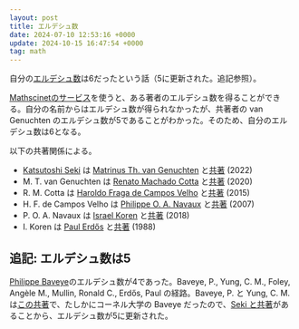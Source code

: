 ```yaml
---
layout: post
title: エルデシュ数
date: 2024-07-10 12:53:16 +0000
update: 2024-10-15 16:47:54 +0000
tag: math
---
```

自分の[エルデシュ数](https://ja.wikipedia.org/wiki/%E3%82%A8%E3%83%AB%E3%83%87%E3%82%B7%E3%83%A5%E6%95%B0)は6だったという話（5に更新された。追記参照）。

[Mathscinetのサービス](https://mathscinet.ams.org/mathscinet/freetools/collab-dist)を使うと、ある著者のエルデシュ数を得ることができる。自分の名前からはエルデシュ数が得られなかったが、共著者の van Genuchten のエルデシュ数が5であることがわかった。そのため、自分のエルデシュ数は6となる。

以下の共著関係による。

- [Katsutoshi Seki](https://scholar.google.com/citations?user=Gs_ABawAAAAJ) は [Matrinus Th. van Genuchten](https://scholar.google.com/citations?user=WAUeFVwAAAAJ) と[共著](https://doi.org/10.1002/vzj2.20168) (2022)
- M. T. van Genuchten は [Renato Machado Cotta](https://scholar.google.com/citations?user=fdTa1UYAAAAJ) と[共著](https://doi.org/10.1590/0001-3765202020190427) (2020)
- R. M. Cotta は [Haroldo Fraga de Campos Velho](https://scholar.google.com/citations?user=OoYFpwkAAAAJ) と[共著](https://pubmed.ncbi.nlm.nih.gov/25973723/) (2015)
- H. F. de Campos Velho は [Philippe O. A. Navaux](https://dblp.org/pid/74/1262.html) と[共著](https://doi.org/10.1109/CCGRID.2007.86) (2007)
- P. O. A. Navaux は [Israel Koren](https://scholar.google.com/citations?user=eFelBdoAAAAJ) と[共著](https://doi.org/10.1109/PDP2018.2018.00021) (2018)
- I. Koren は [Paul Erdős](https://scholar.google.com/citations?user=cVeVZ1YAAAAJ) と[共著](https://doi.org/10.1007/BF02088008) (1988)

## 追記: エルデシュ数は5

[Philippe Baveye](https://scholar.google.com/citations?user=QdgKc8EAAAAJ)のエルデシュ数が4であった。Baveye, P., Yung, C. M., Foley, Angèle M., Mullin, Ronald C., Erdős, Paul の経路。Baveye, P. と Yung, C. M. は[この共著](https://doi.org/10.1016/0020-7462(94)90001-9)で、たしかにコーネル大学の Baveye だったので、[Seki と共著](https://researchmap.jp/sekik/published_papers/7486134/attachment_file.pdf)があることから、エルデシュ数が5に更新された。
